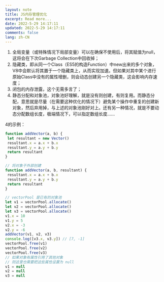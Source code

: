 ```yaml
---
layout: note
title: JS内存管理优化
excerpt: Read more...
date: 2022-5-29 14:17:11
updated: 2022-5-29 14:17:11
comments: false
lang: zh-CN
---
```


1. 全局变量（或特殊情况下局部变量）可以在确保不使用后，将其赋值为null，这将会在下次Garbage Collection中回收掉；
2. 隐藏类，即从同一个Class（ES5的构造Function）中new出来的多个对象，V8中会默认将其置于一个隐藏类上，从而实现加速。但如果对其中某个进行原始Class中没有的属性增删，则会动态创建另一个隐藏类，这会影响内存速度；
3. 闭包的内存泄露，这个无需多言了；
4. 静态分配和对象池，对象池好理解，就是没有则创建，有则复用。而静态分配，意思就是尽量（在需要这种优化的情况下）避免某个操作中重复的创建新对象，然后弃用掉，与上述的对象池刚好对上。还有另一种情况，就是不要动态分配数组长度，极端情况下，可以指定数组长度……

4的示例：

```js
function addVector(a, b) { 
 let resultant = new Vector()
 resultant.x = a.x + b.x
 resultant.y = a.y + b.y
 return resultant
}

// 将对象于外部创建
function addVector(a, b, resultant) { 
 resultant.x = a.x + b.x
 resultant.y = a.y + b.y
 return resultant
}

// vectorPool 是已有的对象池 
let v1 = vectorPool.allocate()
let v2 = vectorPool.allocate()
let v3 = vectorPool.allocate()
v1.x = 10
v1.y = 5
v2.x = -3
v2.y = -6
addVector(v1, v2, v3)
console.log([v3.x, v3.y]) // [7, -1] 
vectorPool.free(v1)
vectorPool.free(v2)
vectorPool.free(v3)
// 如果对象有属性引用了其他对象
// 则这里也需要把这些属性设置为 null 
v1 = null
v2 = null
v3 = null
```
  